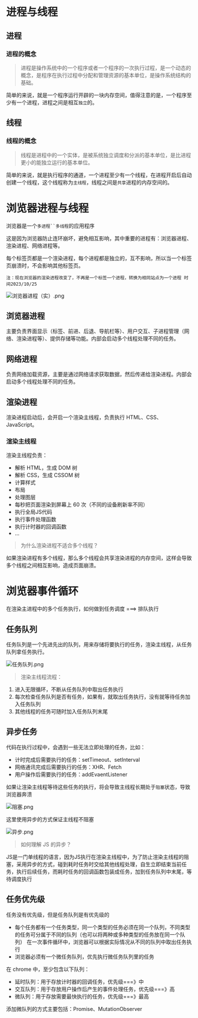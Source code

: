 # 进程与线程
## 进程
### 进程的概念
>进程是操作系统中的一个程序或者一个程序的一次执行过程，是一个动态的概念，是程序在执行过程中分配和管理资源的基本单位，是操作系统结构的基础。

简单的来说，就是一个程序运行开辟的一块内存空间，值得注意的是，一个程序至少有一个进程，进程之间是相互`独立`的。
## 线程
### 线程的概念
>线程是进程中的一个实体，是被系统独立调度和分派的基本单位，是比进程更小的能独立运行的基本单位。

简单的来说，就是执行程序的通道，一个进程至少有一个线程，在进程开启后自动创建一个线程，这个线程称为`主线程`，线程之间是`共享`进程的内存空间的。
# 浏览器进程与线程
浏览器是一个`多进程``多线程`的应用程序

这是因为浏览器防止连环崩坏，避免相互影响，其中重要的进程有：浏览器进程、渲染进程、网络进程等。

每个标签页都是一个渲染进程，每个进程都是独立的，互不影响，所以当一个标签页崩溃时，不会影响其他标签页。

`注：现在浏览器的渲染进程改变了，不再是一个标签一个进程，转换为相同站点为一个进程 时间2023/10/25`

![浏览器进程（实）.png](%E4%AF%C0%C0%C6%F7%BD%F8%B3%CC%A3%A8%CA%B5%A3%A9.png)

## 浏览器进程
主要负责界面显示（标签、前进、后退、导航栏等）、用户交互、子进程管理（网络、渲染进程等）、提供存储等功能。内部会启动多个线程处理不同的任务。
## 网络进程
负责网络加载资源，主要是通过网络请求获取数据，然后传递给渲染进程。内部会启动多个线程处理不同的任务。
## 渲染进程
渲染进程启动后，会开启一个渲染主线程，负责执行 HTML、CSS、JavaScript。

### 渲染主线程
渲染主线程负责：
- 解析 HTML，生成 DOM 树
- 解析 CSS，生成 CSSOM 树
- 计算样式
- 布局
- 处理图层
- 每秒把页面渲染到屏幕上 60 次（不同的设备刷新率不同）
- 执行全局JS代码
- 执行事件处理函数
- 执行计时器的回调函数
- ...

>为什么渲染进程不适合多个线程？
> 
如果渲染进程有多个线程，那么多个线程会共享渲染进程的内存空间，这样会导致多个线程之间相互影响，造成页面崩溃。

# 浏览器事件循环
在渲染主进程中的多个任务执行，如何做到任务调度 ===> 排队执行

## 任务队列
任务队列是一个先进先出的队列，用来存储将要执行的任务，渲染主线程，从任务队列拿任务执行。

![任务队列.png](%C8%CE%CE%F1%B6%D3%C1%D0.png)

>渲染主线程流程：
> 
1.  进入无限循环，不断从任务队列中取出任务执行
2.  每次检查任务队列是否有任务，如果有，就取出任务执行，没有就等待任务加入任务队列
3.  其他线程的任务可随时加入任务队列末尾

## 异步任务
代码在执行过程中，会遇到一些无法立即处理的任务，比如：

- 计时完成后需要执行的任务：setTimeout、setInterval
- 网络通讯完成后需要执行的任务：XHR、Fetch
- 用户操作后需要执行的任务：addEvaentListener

如果让渲染主线程等待这些任务的执行，将会导致主线程长期处于`阻塞`状态，导致浏览器奔溃

![阻塞.png](%D7%E8%C8%FB.png)

这里使用异步的方式保证主线程不阻塞

![异步.png](%D2%EC%B2%BD.png)

>如何理解 JS 的异步？
> 
JS是一门单线程的语言，因为JS执行在渲染主线程中，为了防止渲染主线程的阻塞，采用异步的方式，碰到耗时任务时交给其他线程处理，自生立即结束当前任务，执行后续任务，而耗时任务的回调函数包装成任务，加到任务队列中末尾，等待调度执行

## 任务优先级

任务没有优先级，但是任务队列是有优先级的

- 每个任务都有一个任务类型，同一个类型的任务必须在同一个队列，不同类型的任务可分属于不同的队列（也可以将两种或多种类型的任务放在同一个队列）
  在一次事件循环中，浏览器可以根据实际情况从不同的队列中取出任务执行
- 浏览器必须有一个微任务队列，优先执行微任务队列里的任务

在 chrome 中，至少包含以下队列：
 
- 延时队列：用于存放计时器的回调任务，优先级===》中
- 交互队列：用于存放用户操作后产生的事件处理任务，优先级===》高
- 微队列：用于存放需要最快执行的任务，优先级===》最高

添加微队列的方式主要包括：Promise、MutationObserver




